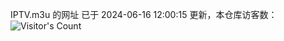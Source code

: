 IPTV.m3u 的网址 已于 2024-06-16 12:00:15 更新，本仓库访客数：![Visitor's Count](https://profile-counter.glitch.me/pxiptv_TV/count.svg)
